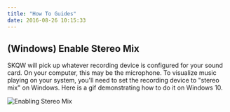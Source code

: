 ```yaml
---
title: "How To Guides"
date: 2016-08-26 10:15:33
---
```


## (Windows) Enable Stereo Mix

SKQW will pick up whatever recording device is configured for your sound card. On your computer, this may be the microphone. To visualize music playing on your system, you'll need to set the recording device to "stereo mix" on Windows. Here is a gif demonstrating how to do it on Windows 10.

![Enabling Stereo Mix](../images/how-to-enable-stereo-mix-windows.gif)
